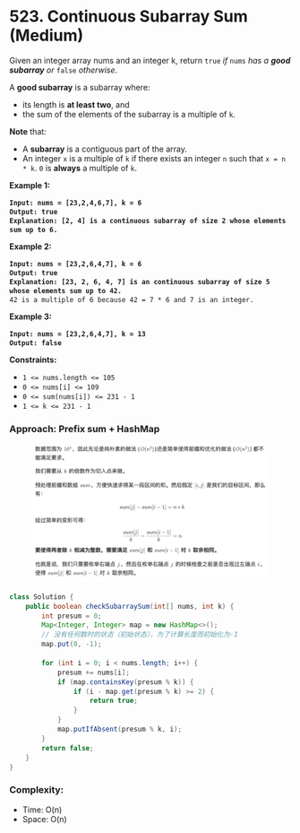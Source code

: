 # 523. Continuous Subarray Sum (Medium)

Given an integer array nums and an integer k, return `true` _if_ `nums` _has a **good subarray** or_ `false` _otherwise_.

A **good subarray** is a subarray where:

* its length is **at least two**, and
* the sum of the elements of the subarray is a multiple of `k`.

**Note** that:

* A **subarray** is a contiguous part of the array.
* An integer `x` is a multiple of `k` if there exists an integer `n` such that `x = n * k`. `0` is **always** a multiple of `k`.

**Example 1:**

<pre><code><strong>Input: nums = [23,2,4,6,7], k = 6
</strong><strong>Output: true
</strong><strong>Explanation: [2, 4] is a continuous subarray of size 2 whose elements sum up to 6.
</strong></code></pre>

**Example 2:**

<pre><code><strong>Input: nums = [23,2,6,4,7], k = 6
</strong><strong>Output: true
</strong><strong>Explanation: [23, 2, 6, 4, 7] is an continuous subarray of size 5 whose elements sum up to 42.
</strong>42 is a multiple of 6 because 42 = 7 * 6 and 7 is an integer.
</code></pre>

**Example 3:**

<pre><code><strong>Input: nums = [23,2,6,4,7], k = 13
</strong><strong>Output: false
</strong></code></pre>

**Constraints:**

* `1 <= nums.length <= 105`
* `0 <= nums[i] <= 109`
* `0 <= sum(nums[i]) <= 231 - 1`
* `1 <= k <= 231 - 1`



### Approach: Prefix sum + HashMap

<figure><img src="../../../../.gitbook/assets/image (1).png" alt="" width="563"><figcaption></figcaption></figure>

```java
class Solution {
    public boolean checkSubarraySum(int[] nums, int k) {
        int presum = 0;
        Map<Integer, Integer> map = new HashMap<>();
        // 没有任何数时的状态（初始状态），为了计算长度而初始化为-1
        map.put(0, -1);

        for (int i = 0; i < nums.length; i++) {
            presum += nums[i];
            if (map.containsKey(presum % k)) {
                if (i - map.get(presum % k) >= 2) {
                    return true;
                }
            }
            map.putIfAbsent(presum % k, i);
        }
        return false;
    }
}
```

### Complexity:

* Time: O(n)
* Space: O(n)
